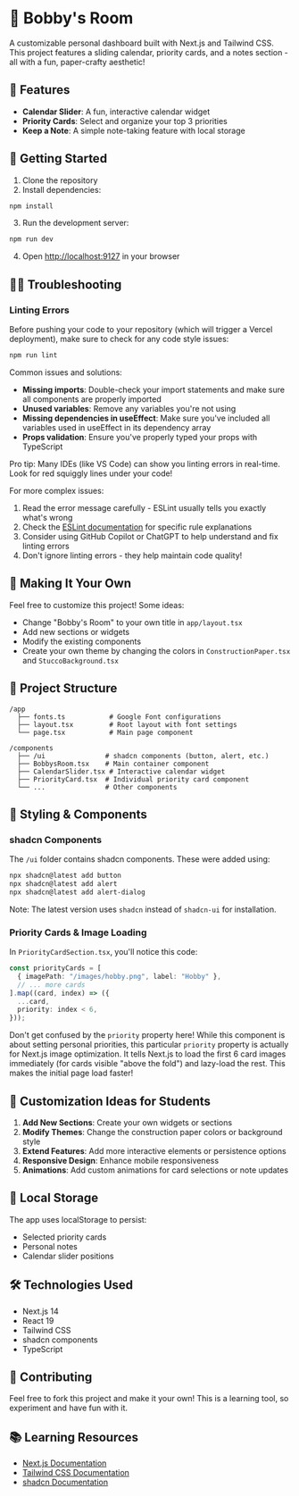 # 🎨 Bobby's Room

A customizable personal dashboard built with Next.js and Tailwind CSS. This project features a sliding calendar, priority cards, and a notes section - all with a fun, paper-crafty aesthetic!

## 🌟 Features

- **Calendar Slider**: A fun, interactive calendar widget
- **Priority Cards**: Select and organize your top 3 priorities
- **Keep a Note**: A simple note-taking feature with local storage

## 🚀 Getting Started

1. Clone the repository
2. Install dependencies:

```bash
npm install
```

3. Run the development server:

```bash
npm run dev
```

4. Open [http://localhost:9127](http://localhost:9127) in your browser

## 🙋‍♂ Troubleshooting

### Linting Errors

Before pushing your code to your repository (which will trigger a Vercel deployment), make sure to check for any code style issues:

```bash
npm run lint
```

Common issues and solutions:

- **Missing imports**: Double-check your import statements and make sure all components are properly imported
- **Unused variables**: Remove any variables you're not using
- **Missing dependencies in useEffect**: Make sure you've included all variables used in useEffect in its dependency array
- **Props validation**: Ensure you've properly typed your props with TypeScript

Pro tip: Many IDEs (like VS Code) can show you linting errors in real-time. Look for red squiggly lines under your code!

For more complex issues:

1. Read the error message carefully - ESLint usually tells you exactly what's wrong
2. Check the [ESLint documentation](https://eslint.org/docs/latest/rules/) for specific rule explanations
3. Consider using GitHub Copilot or ChatGPT to help understand and fix linting errors
4. Don't ignore linting errors - they help maintain code quality!

## 📝 Making It Your Own

Feel free to customize this project! Some ideas:

- Change "Bobby's Room" to your own title in `app/layout.tsx`
- Add new sections or widgets
- Modify the existing components
- Create your own theme by changing the colors in `ConstructionPaper.tsx` and `StuccoBackground.tsx`

## 🧩 Project Structure

```
/app
  ├── fonts.ts           # Google Font configurations
  ├── layout.tsx         # Root layout with font settings
  └── page.tsx           # Main page component

/components
  ├── /ui               # shadcn components (button, alert, etc.)
  ├── BobbysRoom.tsx    # Main container component
  ├── CalendarSlider.tsx # Interactive calendar widget
  ├── PriorityCard.tsx  # Individual priority card component
  └── ...               # Other components
```

## 💅 Styling & Components

### shadcn Components

The `/ui` folder contains shadcn components. These were added using:

```bash
npx shadcn@latest add button
npx shadcn@latest add alert
npx shadcn@latest add alert-dialog
```

Note: The latest version uses `shadcn` instead of `shadcn-ui` for installation.

### Priority Cards & Image Loading

In `PriorityCardSection.tsx`, you'll notice this code:

```typescript
const priorityCards = [
  { imagePath: "/images/hobby.png", label: "Hobby" },
  // ... more cards
].map((card, index) => ({
  ...card,
  priority: index < 6,
}));
```

Don't get confused by the `priority` property here! While this component is about setting personal priorities, this particular `priority` property is actually for Next.js image optimization. It tells Next.js to load the first 6 card images immediately (for cards visible "above the fold") and lazy-load the rest. This makes the initial page load faster!

## 🎨 Customization Ideas for Students

1. **Add New Sections**: Create your own widgets or sections
2. **Modify Themes**: Change the construction paper colors or background style
3. **Extend Features**: Add more interactive elements or persistence options
4. **Responsive Design**: Enhance mobile responsiveness
5. **Animations**: Add custom animations for card selections or note updates

## 💾 Local Storage

The app uses localStorage to persist:

- Selected priority cards
- Personal notes
- Calendar slider positions

## 🛠️ Technologies Used

- Next.js 14
- React 19
- Tailwind CSS
- shadcn components
- TypeScript

## 🤝 Contributing

Feel free to fork this project and make it your own! This is a learning tool, so experiment and have fun with it.

## 📚 Learning Resources

- [Next.js Documentation](https://nextjs.org/docs)
- [Tailwind CSS Documentation](https://tailwindcss.com/docs)
- [shadcn Documentation](https://ui.shadcn.com/docs)
